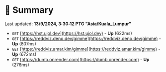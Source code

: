 # 📖 Summary
Last updated: **13/9/2024, 3:30:12 PTG "Asia/Kuala_Lumpur"**

- `GET` [https://hst.ujol.dev](https://hst.ujol.dev) - **Up** (622ms)
- `GET` [https://reddviz.deno.dev/gimme](https://reddviz.deno.dev/gimme) - **Up** (807ms)
- `GET` [https://reddviz.amar.kim/gimme](https://reddviz.amar.kim/gimme) - **Up** (672ms)
- `GET` [https://dumb.onrender.com](https://dumb.onrender.com) - **Up** (276ms)
